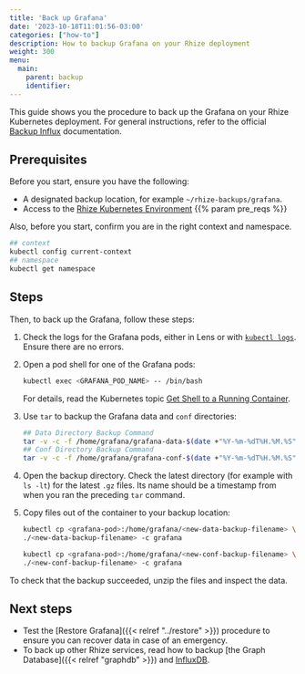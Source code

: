 ```yaml
---
title: 'Back up Grafana'
date: '2023-10-18T11:01:56-03:00'
categories: ["how-to"]
description: How to backup Grafana on your Rhize deployment
weight: 300
menu:
  main:
    parent: backup
    identifier:
---
```


This guide shows you the procedure to back up the Grafana on your Rhize Kubernetes deployment.
For general instructions, refer to the official [Backup Influx](https://docs.influxdata.com/influxdb/v1/administration/backup_and_restore/) documentation.

## Prerequisites

Before you start, ensure you have the following:

- A designated backup location, for example `~/rhize-backups/grafana`.
- Access to the [Rhize Kubernetes Environment](/deploy/install/setup-kubernetes)
{{% param pre_reqs %}}

Also, before you start, confirm you are in the right context and namespace.

```bash
## context
kubectl config current-context
## namespace
kubectl get namespace
```

## Steps

Then, to back up the Grafana, follow these steps:

1. Check the logs for the Grafana pods, either in Lens or with [`kubectl logs`](https://kubernetes.io/docs/reference/generated/kubectl/kubectl-commands#logs).
    Ensure there are no errors.

1. Open a pod shell for one of the Grafana pods:

    ```bash
    kubectl exec <GRAFANA_POD_NAME> -- /bin/bash
    ```

    For details, read the Kubernetes topic [Get Shell to a Running Container](https://kubernetes.io/docs/tasks/debug/debug-application/get-shell-running-container/).

1. Use `tar` to backup the Grafana data and `conf` directories:

    ```bash
    ## Data Directory Backup Command
    tar -v -c -f /home/grafana/grafana-data-$(date +"%Y-%m-%dT%H.%M.%S").tar.gz /var/lib/grafana
    ## Conf Directory Backup Command
    tar -v -c -f /home/grafana/grafana-conf-$(date +"%Y-%m-%dT%H.%M.%S").tar.gz /usr/share/grafana/conf
    ```

1. Open the backup directory. Check the latest directory (for example with `ls -lt`) for the latest `.gz` files. Its name should be a timestamp from when you ran the preceding `tar` command.

1. Copy files out of the container to your backup location:

   ```bash
   kubectl cp <grafana-pod>:/home/grafana/<new-data-backup-filename> \
   ./<new-data-backup-filename> -c grafana

   kubectl cp <grafana-pod>:/home/grafana/<new-conf-backup-filename> \
   ./<new-conf-backup-filename> -c grafana
   ```

To check that the backup succeeded, unzip the files and inspect the data.

## Next steps

- Test the [Restore Grafana]({{< relref "../restore" >}}) procedure to ensure you can recover data in case of an emergency.
- To back up other Rhize services, read how to backup [the Graph Database]({{< relref "graphdb" >}}) and [InfluxDB](/deploy/backup/influx).
